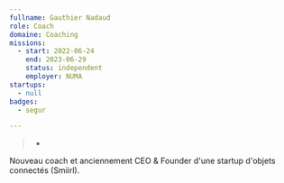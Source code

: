```yaml
---
fullname: Gauthier Nadaud
role: Coach
domaine: Coaching
missions:
  - start: 2022-06-24
    end: 2023-06-29
    status: independent
    employer: NUMA
startups:
  - null
badges:
  - segur

---
```

>-
  Nouveau coach et anciennement CEO & Founder d'une startup d'objets connectés
  (Smiirl).
